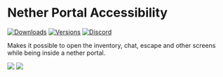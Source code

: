 # Nether Portal Accessibility

[![Downloads](http://cf.way2muchnoise.eu/full_623726_downloads.svg)](https://www.curseforge.com/minecraft/mc-mods/more-axolotls)
[![Versions](http://cf.way2muchnoise.eu/versions/623726.svg)](https://www.curseforge.com/minecraft/mc-mods/more-axolotls)
[![Discord](https://img.shields.io/discord/889561210478014504?color=%237289DA&label=Discord&logo=discord&logoColor=white)](https://discord.gg/7BSqZa9r3P)

Makes it possible to open the inventory, chat, escape and other screens while being inside a nether portal.

![](https://media.discordapp.net/attachments/864603904728629299/978749313054306364/unknown.png?width=1276&height=676)
![](https://media.discordapp.net/attachments/864603904728629299/978749540838572042/unknown.png?width=1276&height=676)